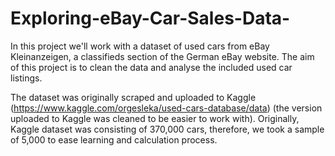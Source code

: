 # Exploring-eBay-Car-Sales-Data-
In this project we'll work with a dataset of used cars from eBay Kleinanzeigen, a classifieds section of the German eBay website. The aim of this project is to clean the data and analyse the included used car listings.

The dataset was originally scraped and uploaded to Kaggle (https://www.kaggle.com/orgesleka/used-cars-database/data) (the version uploaded to Kaggle was cleaned to be easier to work with). Originally, Kaggle dataset was consisting of 370,000 cars, therefore, we took a sample of 5,000 to ease learning and calculation process.
